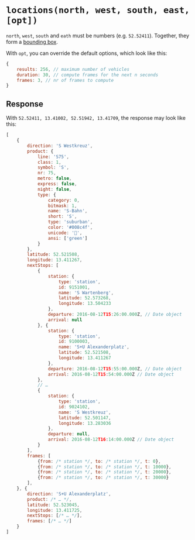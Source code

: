 # `locations(north, west, south, east, [opt])`

`north`, `west`, `south` and `eath` must be numbers (e.g. `52.52411`). Together, they form a [bounding box](https://en.wikipedia.org/wiki/Minimum_bounding_box).

With `opt`, you can override the default options, which look like this:

```js
{
	results: 256, // maximum number of vehicles
	duration: 30, // compute frames for the next n seconds
	frames: 3, // nr of frames to compute
}
```

## Response

With `52.52411, 13.41002, 52.51942, 13.41709`, the response may look like this:

```js
[
	{
		direction: 'S Westkreuz',
		product: {
			line: 'S75',
			class: 1,
			symbol: 'S',
			nr: 75,
			metro: false,
			express: false,
			night: false,
			type: {
				category: 0,
				bitmask: 1,
				name: 'S-Bahn',
				short: 'S',
				type: 'suburban',
				color: '#008c4f',
				unicode: '🚈',
				ansi: ['green']
			}
		},
		latitude: 52.521508,
		longitude: 13.411267,
		nextStops: [
			{
				station: {
					type: 'station',
					id: 9151001,
					name: 'S Wartenberg',
					latitude: 52.573268,
					longitude: 13.504233
				},
				departure: 2016-08-12T15:26:00.000Z, // Date object
				arrival: null
			}, {
				station: {
					type: 'station',
					id: 9100003,
					name: 'S+U Alexanderplatz',
					latitude: 52.521508,
					longitude: 13.411267
				},
				departure: 2016-08-12T15:55:00.000Z, // Date object
				arrival: 2016-08-12T15:54:00.000Z // Date object
			},
			// …
			{
				station: {
					type: 'station',
					id: 9024102,
					name: 'S Westkreuz',
					latitude: 52.501147,
					longitude: 13.283036
				},
				departure: null,
				arrival: 2016-08-12T16:14:00.000Z // Date object
			}
		],
		frames: [
			{from: /* station */, to: /* station */, t: 0},
			{from: /* station */, to: /* station */, t: 10000},
			{from: /* station */, to: /* station */, t: 20000},
			{from: /* station */, to: /* station */, t: 30000}
		],
	}, {
		direction: 'S+U Alexanderplatz',
		product: /* … */,
		latitude: 52.523045,
		longitude: 13.411725,
		nextStops: [/* … */],
		frames: [/* … */]
	}
]
```
